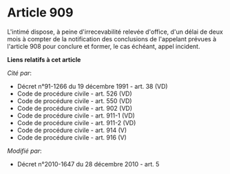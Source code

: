 # Article 909

L'intimé dispose, à peine d'irrecevabilité relevée d'office, d'un délai de deux mois à compter de la notification des
conclusions de l'appelant prévues à l'article 908 pour conclure et former, le cas échéant, appel incident.

**Liens relatifs à cet article**

_Cité par_:

  - Décret n°91-1266 du 19 décembre 1991 - art. 38 (VD)
  - Code de procédure civile - art. 526 (VD)
  - Code de procédure civile - art. 550 (VD)
  - Code de procédure civile - art. 902 (VD)
  - Code de procédure civile - art. 911-1 (VD)
  - Code de procédure civile - art. 911-2 (VD)
  - Code de procédure civile - art. 914 (V)
  - Code de procédure civile - art. 916 (V)

_Modifié par_:

  - Décret n°2010-1647 du 28 décembre 2010 - art. 5
